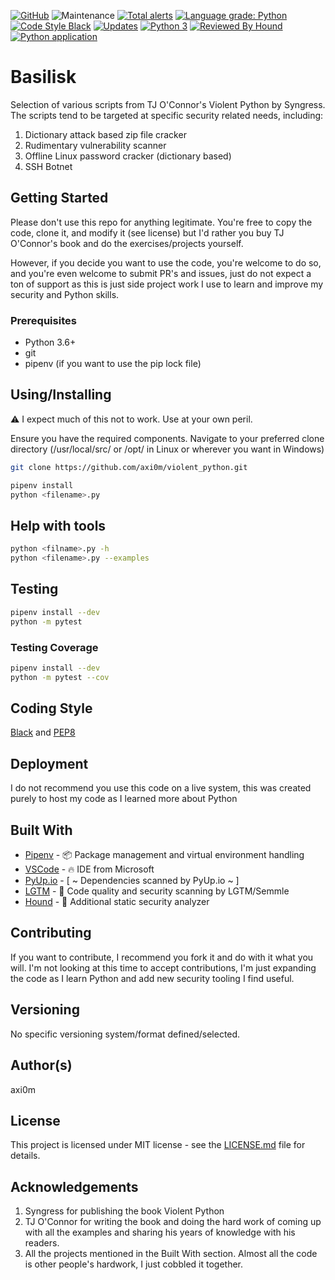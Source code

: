 [![GitHub](https://img.shields.io/github/license/axi0m/violent_python?color=bright-green&style=flat-square)](https://github.com/axi0m/violent_python/blob/master/LICENSE.md)
![Maintenance](https://img.shields.io/maintenance/yes/2020?style=flat-square)
[![Total alerts](https://img.shields.io/lgtm/alerts/g/axi0m/violent_python.svg?logo=lgtm&logoWidth=18&style=flat-square)](https://lgtm.com/projects/g/axi0m/violent_python/alerts/)
[![Language grade: Python](https://img.shields.io/lgtm/grade/python/g/axi0m/violent_python.svg?logo=lgtm&logoWidth=18&style=flat-square)](https://lgtm.com/projects/g/axi0m/violent_python/context:python)
[![Code Style Black](https://img.shields.io/badge/code%20style-black-000000.svg?style=flat-square)](https://github.com/psf/black)
[![Updates](https://pyup.io/repos/github/axi0m/violent_python/shield.svg)](https://pyup.io/repos/github/axi0m/violent_python/)
[![Python 3](https://pyup.io/repos/github/axi0m/violent_python/python-3-shield.svg)](https://pyup.io/repos/github/axi0m/violent_python/)
[![Reviewed By Hound](https://img.shields.io/badge/Reviewed_by-Hound-8E64B0.svg)](https://houndci.com)
[![Python application](https://github.com/axi0m/violent_python/workflows/Python%20application/badge.svg?branch=master)](https://github.com/axi0m/violent_python/actions)

# Basilisk

Selection of various scripts from TJ O'Connor's Violent Python by Syngress. The scripts tend to be targeted at specific security related needs, including:

1. Dictionary attack based zip file cracker
2. Rudimentary vulnerability scanner
3. Offline Linux password cracker (dictionary based)
4. SSH Botnet

## Getting Started

Please don't use this repo for anything legitimate. You're free to copy the code, clone it, and modify it (see license)
but I'd rather you buy TJ O'Connor's book and do the exercises/projects yourself.

However, if you decide you want to use the code, you're welcome to do so, and you're even welcome to submit PR's and issues, just do not expect a ton of support as this is just side project work I use to learn and improve my security and Python skills.

### Prerequisites

- Python 3.6+
- git
- pipenv (if you want to use the pip lock file)

## Using/Installing

⚠ I expect much of this not to work. Use at your own peril.

Ensure you have the required components.
Navigate to your preferred clone directory (/usr/local/src/ or /opt/ in Linux or wherever you want in Windows)

```bash
git clone https://github.com/axi0m/violent_python.git
```

```bash
pipenv install
python <filename>.py
```

## Help with tools
```bash
python <filname>.py -h
python <filename>.py --examples
```

## Testing

```bash
pipenv install --dev
python -m pytest
```

### Testing Coverage

```bash
pipenv install --dev
python -m pytest --cov
```

## Coding Style

[Black](https://github.com/psf/black) and [PEP8](https://www.python.org/dev/peps/pep-0008/)

## Deployment

I do not recommend you use this code on a live system, this was created purely to host my code as I learned more about Python

## Built With

- [Pipenv](https://pipenv.readthedocs.io/en/latest/) - 📦 Package management and virtual environment handling
- [VSCode](https://code.visualstudio.com/) - 🔥 IDE from Microsoft
- [PyUp.io](https://pyup.io) - [ ~ Dependencies scanned by PyUp.io ~ ]
- [LGTM](https://lgtm.com) - 🔐 Code quality and security scanning by LGTM/Semmle
- [Hound](https://houndci.com) - 🔐 Additional static security analyzer

## Contributing

If you want to contribute, I recommend you fork it and do with it what you will. I'm not looking at this time to accept contributions, I'm just expanding the code as I learn Python and add new security tooling I find useful.

## Versioning

No specific versioning system/format defined/selected.

## Author(s)

axi0m

## License

This project is licensed under MIT license - see the [LICENSE.md](https://github.com/axi0m/violent_python/blob/master/LICENSE.md) file for details.

## Acknowledgements

1. Syngress for publishing the book Violent Python
2. TJ O'Connor for writing the book and doing the hard work of coming up with all the examples and sharing his years of
knowledge with his readers.
3. All the projects mentioned in the Built With section. Almost all the code is other people's hardwork, I just cobbled it together.

